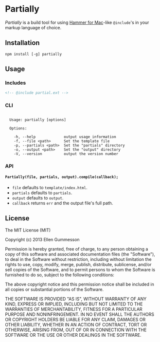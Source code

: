 # Partially

*Partially* is a build tool for using [Hammer for Mac](http://hammerformac.com/)-like `@include`'s in your markup language of choice.

## Installation

~~~
npm install [-g] partially
~~~

## Usage

### Includes

~~~ html
<!-- @include partial.ext -->
~~~

### CLI

~~~

  Usage: partially [options]

  Options:

    -h, --help             output usage information
    -f, --file <path>      Set the template file
    -p, --partials <path>  Set the "partials" directory
    -o, --output <path>    Set the "output" directory
    -V, --version          output the version number

~~~

### API

#### `Partially(file, partials, output).compile(callback);`

- `file` defaults to `template/index.html`.
- `partials` defaults to `partials`.
- `output` defaults to `output`.
- `callback` returns `err` and the output file's full path.

## License

The MIT License (MIT)

Copyright (c) 2013 Ellen Gummesson

Permission is hereby granted, free of charge, to any person obtaining a copy
of this software and associated documentation files (the "Software"), to deal
in the Software without restriction, including without limitation the rights
to use, copy, modify, merge, publish, distribute, sublicense, and/or sell
copies of the Software, and to permit persons to whom the Software is
furnished to do so, subject to the following conditions:

The above copyright notice and this permission notice shall be included in
all copies or substantial portions of the Software.

THE SOFTWARE IS PROVIDED "AS IS", WITHOUT WARRANTY OF ANY KIND, EXPRESS OR
IMPLIED, INCLUDING BUT NOT LIMITED TO THE WARRANTIES OF MERCHANTABILITY,
FITNESS FOR A PARTICULAR PURPOSE AND NONINFRINGEMENT. IN NO EVENT SHALL THE
AUTHORS OR COPYRIGHT HOLDERS BE LIABLE FOR ANY CLAIM, DAMAGES OR OTHER
LIABILITY, WHETHER IN AN ACTION OF CONTRACT, TORT OR OTHERWISE, ARISING FROM,
OUT OF OR IN CONNECTION WITH THE SOFTWARE OR THE USE OR OTHER DEALINGS IN
THE SOFTWARE.
